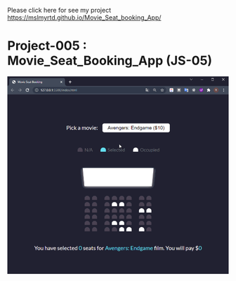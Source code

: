 Please click here for see my project https://mslmyrtd.github.io/Movie_Seat_booking_App/

# Project-005 : Movie_Seat_Booking_App (JS-05)



![Form](movie_seat_booking.gif)





